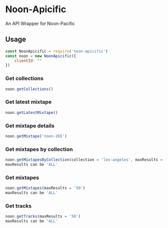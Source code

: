 # Noon-Apicific

An API Wrapper for Noon-Pacific

## Usage

```javascript
const NoonApicific = require('noon-apicific')
const noon = new NoonApicific({
    clientId: ""
})
```

### Get collections

```javascript
noon.getCollections()
```

### Get latest mixtape

```javascript
noon.getLatestMixtape()
```

### Get mixtape details

```javascript
noon.getMixtape('noon-265')
```

### Get mixtapes by collection

```javascript
noon.getMixtapesByCollection(collection = 'los-angeles', maxResults = '50')
maxResults can be 'ALL'
```

### Get mixtapes

```javascript
noon.getMixtapes(maxResults = '50')
maxResults can be 'ALL'
```

### Get tracks

```javascript
noon.getTracks(maxResults = '50')
maxResults can be 'ALL'
```